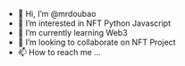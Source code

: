 - 👋 Hi, I’m @mrdoubao
- 👀 I’m interested in NFT Python Javascript 
- 🌱 I’m currently learning Web3
- 💞️ I’m looking to collaborate on NFT Project
- 📫 How to reach me ...

<!---
mrdoubao/mrdoubao is a ✨ special ✨ repository because its `README.md` (this file) appears on your GitHub profile.
You can click the Preview link to take a look at your changes.
--->
